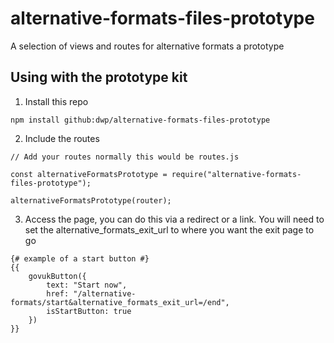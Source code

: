# alternative-formats-files-prototype

A selection of views and routes for alternative formats a prototype

## Using with the prototype kit

1. Install this repo

```
npm install github:dwp/alternative-formats-files-prototype
```

2. Include the routes

```
// Add your routes normally this would be routes.js

const alternativeFormatsPrototype = require("alternative-formats-files-prototype");

alternativeFormatsPrototype(router);
```

3. Access the page, you can do this via a redirect or a link. You will need to set the alternative_formats_exit_url to where you want the exit page to go

```
{# example of a start button #}
{{ 
    govukButton({
        text: "Start now",
        href: "/alternative-formats/start&alternative_formats_exit_url=/end",
        isStartButton: true
    })
}}
```
